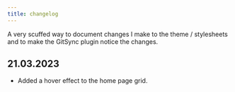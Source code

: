 ```yaml
---
title: changelog
---
```


A very scuffed way to document changes I make to the theme / stylesheets and to make the GitSync plugin notice the changes.

## 21.03.2023

* Added a hover effect to the home page grid.
